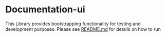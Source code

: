 # Documentation-ui

This Library provides bootstrapping functionality for testing and development purposes. 
Please see [README.md](../../README.md) for details on how to run

